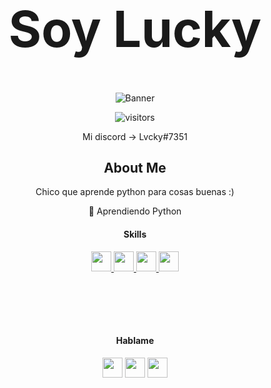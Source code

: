 

<h1 style='text-align: center; font-size: 5rem;' align='center'>Soy Lucky</h1>
  
  <div style='text-align: center;' align='center'>
  
![Banner](https://discord.c99.nl/widget/theme-2/928711642466885662.png)
  
  
![visitors](https://visitor-badge.glitch.me/badge?page_id=IFeeLucky.IFeeLucky)

</p>
<div size='20px'> Mi discord -> Lvcky#7351
</div>

<h2> About Me </h2>
<p>Chico que aprende python para cosas buenas :)</p>


🔭 Aprendiendo Python
<div style="padding-bottom: 5rem">
<h4> Skills </h2>
<a href= https://github.com/IFeeLucky?tab=repositories&q=&type=&language=python&sort= > <img width ='32px' src ='https://raw.githubusercontent.com/rahulbanerjee26/githubAboutMeGenerator/main/icons/python.svg'> </a>
<a href= https://github.com/IFeeLucky?tab=repositories&q=&type=&language=javascript&sort= > <img width ='32px' src ='https://raw.githubusercontent.com/rahulbanerjee26/githubAboutMeGenerator/main/icons/javascript.svg'> </a>
<a href= https://github.com/IFeeLucky?tab=repositories&q=&type=&language=html&sort= > <img width ='32px' src ='https://raw.githubusercontent.com/rahulbanerjee26/githubAboutMeGenerator/main/icons/html.svg'> </a>
<a href= https://github.com/IFeeLucky?tab=repositories&q=&type=&language=css&sort= > <img width ='32px' src ='https://raw.githubusercontent.com/rahulbanerjee26/githubAboutMeGenerator/main/icons/css.svg'> </a>
</div>
  <h4> Hablame</h2>
<a target = "_blank" href = "https://discord.gg/MSBwxrNvhU"> <img width = '32px' align= 'center' src="https://i.imgur.com/EcWVsbJ.png"/></a> 
<a target = "_blank" href = 'https://luckyyy.wtf'> <img width = '32px' align= 'center' src="https://raw.githubusercontent.com/rahulbanerjee26/githubAboutMeGenerator/main/icons/portfolio.png"/></a> 
<a target = "_blank" href = 'https://www.github.com/IFeeLucky'> <img width = '32px' align= 'center' src="https://raw.githubusercontent.com/rahulbanerjee26/githubAboutMeGenerator/main/icons/github.svg"/></a>
</div>
<br>




